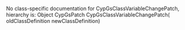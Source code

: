 No class-specific documentation for CypGsClassVariableChangePatch, hierarchy is: 
Object
  CypGsPatch
    CypGsClassVariableChangePatch( oldClassDefinition newClassDefinition)

